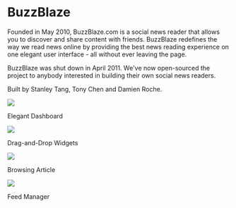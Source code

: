 BuzzBlaze
=========

Founded in May 2010, BuzzBlaze.com is a social news reader that allows you to discover and share content with friends. BuzzBlaze redefines the way we read news online by providing the best news reading experience on one elegant user interface - all without ever leaving the page.

BuzzBlaze was shut down in April 2011. We've now open-sourced the project to anybody interested in building their own social news readers.

Built by Stanley Tang, Tony Chen and Damien Roche. 

[![](http://github.com/stanleytang/buzzblaze/raw/master/screenshots/screenshot1.png)](http://github.com/stanleytang/buzzblaze/raw/master/screenshots/screenshot1.png)

Elegant Dashboard


[![](http://github.com/stanleytang/buzzblaze/raw/master/screenshots/screenshot2.png)](http://github.com/stanleytang/buzzblaze/raw/master/screenshots/screenshot2.png)

Drag-and-Drop Widgets


[![](http://github.com/stanleytang/buzzblaze/raw/master/screenshots/screenshot3.png)](http://github.com/stanleytang/buzzblaze/raw/master/screenshots/screenshot3.png)

Browsing Article


[![](http://github.com/stanleytang/buzzblaze/raw/master/screenshots/screenshot4.png)](http://github.com/stanleytang/buzzblaze/raw/master/screenshots/screenshot4.png)

Feed Manager